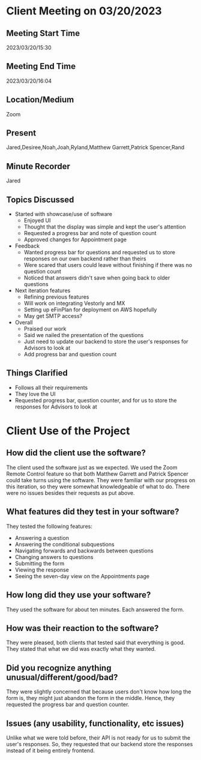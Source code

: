 # Client Meeting on 03/20/2023

## Meeting Start Time
2023/03/20/15:30
## Meeting End Time
2023/03/20/16:04

## Location/Medium

Zoom

## Present

Jared,Desiree,Noah,Joah,Ryland,Matthew Garrett,Patrick Spencer,Rand

## Minute Recorder

Jared

## Topics Discussed
* Started with showcase/use of software
  * Enjoyed UI
  * Thought that the display was simple and kept the user's attention
  * Requested a progress bar and note of question count
  * Approved changes for Appointment page
* Feedback
  * Wanted progress bar for questions and requested us to store responses on our own backend rather than theirs
  * Were scared that users could leave without finishing if there was no question count
  * Noticed that answers didn't save when going back to older questions
* Next iteration features
  * Refining previous features
  * Will work on integrating Vestorly and MX
  * Setting up eFinPlan for deployment on AWS hopefully
  * May get SMTP access?
* Overall
  * Praised our work
  * Said we nailed the presentation of the questions
  * Just need to update our backend to store the user's responses for Advisors to look at
  * Add progress bar and question count

## Things Clarified
* Follows all their requirements
* They love the UI
* Requested progress bar, question counter, and for us to store the responses for Advisors to look at

# Client Use of the Project
## How did the client use the software?
The client used the software just as we expected. We used the Zoom Remote Control feature so that both Matthew Garrett and Patrick Spencer could take turns using the software.
They were familiar with our progress on this iteration, so they were somewhat knowledgeable of what to do. There were no issues besides their requests as put above.
## What features did they test in your software?
They tested the following features:
* Answering a question
* Answering the conditional subquestions
* Navigating forwards and backwards between questions
* Changing answers to questions
* Submitting the form
* Viewing the response
* Seeing the seven-day view on the Appointments page
## How long did they use your software?
They used the software for about ten minutes. Each answered the form.
## How was their reaction to the software?
They were pleased, both clients that tested said that everything is good. They stated that what we did was exactly what they wanted.
## Did you recognize anything unusual/different/good/bad?
They were slightly concerned that because users don't know how long the form is, they might just abandon the form in the middle. Hence, they requested the progress bar and question counter.
## Issues (any usability, functionality, etc issues)
Unlike what we were told before, their API is not ready for us to submit the user's responses. So, they requested that our backend store the responses instead of it being entirely frontend.
